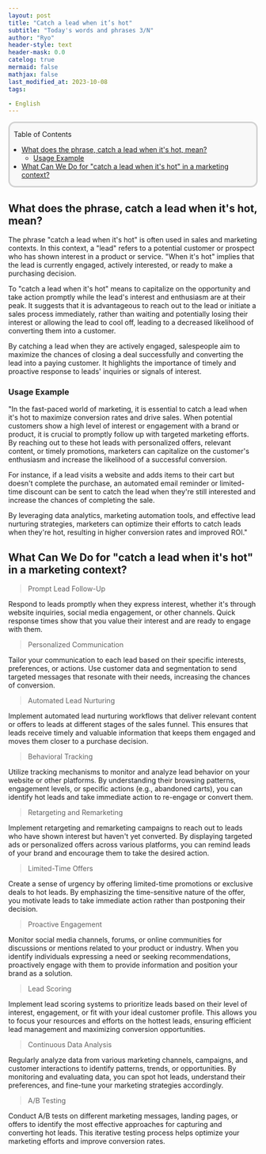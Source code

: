 ```yaml
---
layout: post
title: "Catch a lead when it’s hot"
subtitle: "Today's words and phrases 3/N"
author: "Ryo"
header-style: text
header-mask: 0.0
catelog: true
mermaid: false
mathjax: false
last_modified_at: 2023-10-08
tags:

- English
---
```


<div style='border-radius: 1em; border-style:solid; border-color:#D3D3D3; background-color:#F8F8F8'>
<p class="h4">&nbsp;&nbsp;Table of Contents</p>
<!-- START doctoc generated TOC please keep comment here to allow auto update -->
<!-- DON'T EDIT THIS SECTION, INSTEAD RE-RUN doctoc TO UPDATE -->

- [What does the phrase, catch a lead when it's hot, mean?](#what-does-the-phrase-catch-a-lead-when-its-hot-mean)
  - [Usage Example](#usage-example)
- [What Can We Do for "catch a lead when it's hot" in a marketing context?](#what-can-we-do-for-catch-a-lead-when-its-hot-in-a-marketing-context)

<!-- END doctoc generated TOC please keep comment here to allow auto update -->

</div>

## What does the phrase, catch a lead when it's hot, mean?

The phrase "catch a lead when it's hot" is often used in sales and marketing contexts. In this context, a "lead" refers to a potential customer or prospect who has shown interest in a product or service. "When it's hot" implies that the lead is currently engaged, actively interested, or ready to make a purchasing decision.

To "catch a lead when it's hot" means to capitalize on the opportunity and take action promptly while the lead's interest and enthusiasm are at their peak. It suggests that it is advantageous to reach out to the lead or initiate a sales process immediately, rather than waiting and potentially losing their interest or allowing the lead to cool off, leading to a decreased likelihood of converting them into a customer.

By catching a lead when they are actively engaged, salespeople aim to maximize the chances of closing a deal successfully and converting the lead into a paying customer. It highlights the importance of timely and proactive response to leads' inquiries or signals of interest.

### Usage Example

"In the fast-paced world of marketing, it is essential to catch a lead when it's hot to maximize conversion rates and drive sales. When potential customers show a high level of interest or engagement with a brand or product, it is crucial to promptly follow up with targeted marketing efforts. By reaching out to these hot leads with personalized offers, relevant content, or timely promotions, marketers can capitalize on the customer's enthusiasm and increase the likelihood of a successful conversion. 

For instance, if a lead visits a website and adds items to their cart but doesn't complete the purchase, an automated email reminder or limited-time discount can be sent to catch the lead when they're still interested and increase the chances of completing the sale. 

By leveraging data analytics, marketing automation tools, and effective lead nurturing strategies, marketers can optimize their efforts to catch leads when they're hot, resulting in higher conversion rates and improved ROI."

## What Can We Do for "catch a lead when it's hot" in a marketing context?

> Prompt Lead Follow-Up

Respond to leads promptly when they express interest, whether it's through website inquiries, social media engagement, or other channels. Quick response times show that you value their interest and are ready to engage with them.

> Personalized Communication

Tailor your communication to each lead based on their specific interests, preferences, or actions. Use customer data and segmentation to send targeted messages that resonate with their needs, increasing the chances of conversion.

> Automated Lead Nurturing

Implement automated lead nurturing workflows that deliver relevant content or offers to leads at different stages of the sales funnel. This ensures that leads receive timely and valuable information that keeps them engaged and moves them closer to a purchase decision.

> Behavioral Tracking

Utilize tracking mechanisms to monitor and analyze lead behavior on your website or other platforms. By understanding their browsing patterns, engagement levels, or specific actions (e.g., abandoned carts), you can identify hot leads and take immediate action to re-engage or convert them.

> Retargeting and Remarketing

Implement retargeting and remarketing campaigns to reach out to leads who have shown interest but haven't yet converted. By displaying targeted ads or personalized offers across various platforms, you can remind leads of your brand and encourage them to take the desired action.

> Limited-Time Offers

Create a sense of urgency by offering limited-time promotions or exclusive deals to hot leads. By emphasizing the time-sensitive nature of the offer, you motivate leads to take immediate action rather than postponing their decision.

> Proactive Engagement

Monitor social media channels, forums, or online communities for discussions or mentions related to your product or industry. When you identify individuals expressing a need or seeking recommendations, proactively engage with them to provide information and position your brand as a solution.

> Lead Scoring

Implement lead scoring systems to prioritize leads based on their level of interest, engagement, or fit with your ideal customer profile. This allows you to focus your resources and efforts on the hottest leads, ensuring efficient lead management and maximizing conversion opportunities.

> Continuous Data Analysis

Regularly analyze data from various marketing channels, campaigns, and customer interactions to identify patterns, trends, or opportunities. By monitoring and evaluating data, you can spot hot leads, understand their preferences, and fine-tune your marketing strategies accordingly.

> A/B Testing

Conduct A/B tests on different marketing messages, landing pages, or offers to identify the most effective approaches for capturing and converting hot leads. This iterative testing process helps optimize your marketing efforts and improve conversion rates.
